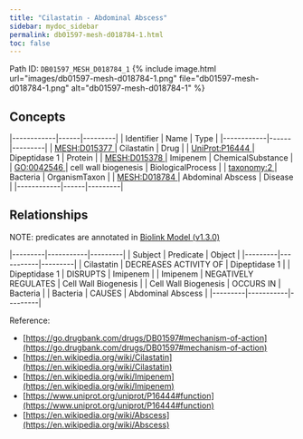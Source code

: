 ```yaml
---
title: "Cilastatin - Abdominal Abscess"
sidebar: mydoc_sidebar
permalink: db01597-mesh-d018784-1.html
toc: false 
---
```



Path ID: `DB01597_MESH_D018784_1`
{% include image.html url="images/db01597-mesh-d018784-1.png" file="db01597-mesh-d018784-1.png" alt="db01597-mesh-d018784-1" %}

## Concepts

|------------|------|---------|
| Identifier | Name | Type    |
|------------|------|---------|
| <a href="https://identifiers.org/MESH:D015377">MESH:D015377 </a> | Cilastatin | Drug |
| <a href="https://identifiers.org/UniProt:P16444">UniProt:P16444 </a> | Dipeptidase 1 | Protein |
| <a href="https://identifiers.org/MESH:D015378">MESH:D015378 </a> | Imipenem | ChemicalSubstance |
| <a href="https://identifiers.org/GO:0042546">GO:0042546 </a> | cell wall biogenesis | BiologicalProcess |
| <a href="https://identifiers.org/taxonomy:2">taxonomy:2 </a> | Bacteria | OrganismTaxon |
| <a href="https://identifiers.org/MESH:D018784">MESH:D018784 </a> | Abdominal Abscess | Disease |
|------------|------|---------|

## Relationships


NOTE: predicates are annotated in <a href="https://github.com/biolink/biolink-model/releases/tag/v1.3.0">Biolink Model (v1.3.0)</a>

|---------|-----------|---------|
| Subject | Predicate | Object  |
|---------|-----------|---------|
| Cilastatin | DECREASES ACTIVITY OF | Dipeptidase 1 |
| Dipeptidase 1 | DISRUPTS | Imipenem |
| Imipenem | NEGATIVELY REGULATES | Cell Wall Biogenesis |
| Cell Wall Biogenesis | OCCURS IN | Bacteria |
| Bacteria | CAUSES | Abdominal Abscess |
|---------|-----------|---------|

Reference: 
  - [https://go.drugbank.com/drugs/DB01597#mechanism-of-action](https://go.drugbank.com/drugs/DB01597#mechanism-of-action)
  - [https://en.wikipedia.org/wiki/Cilastatin](https://en.wikipedia.org/wiki/Cilastatin)
  - [https://en.wikipedia.org/wiki/Imipenem](https://en.wikipedia.org/wiki/Imipenem)
  - [https://www.uniprot.org/uniprot/P16444#function](https://www.uniprot.org/uniprot/P16444#function)
  - [https://en.wikipedia.org/wiki/Abscess](https://en.wikipedia.org/wiki/Abscess)
